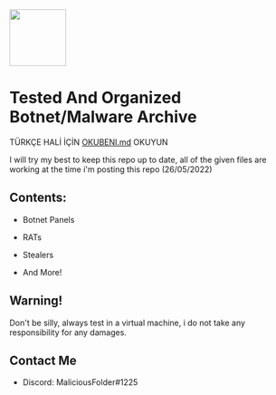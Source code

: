 <img src="Assets/rqbrefw.jpg" width="100">


# Tested And Organized Botnet/Malware Archive
TÜRKÇE HALİ İÇİN [OKUBENI.md](https://github.com/MaliFolder/WORKING-Botnet-RAT-Archive/blob/main/OKUBENI.md) OKUYUN

I will try my best to keep this repo up to date, all of the given files are working at the time i'm posting this repo (26/05/2022)
## Contents:


- Botnet Panels

- RATs

- Stealers

- And More!
## Warning!

Don't be silly, always test in a virtual machine, i do not take any responsibility for any damages.
## Contact Me

- Discord: MaliciousFolder#1225

    
